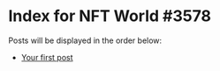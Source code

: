 # Index for NFT World #3578
Posts will be displayed in the order below:

- [Your first post](./001-first.md)

